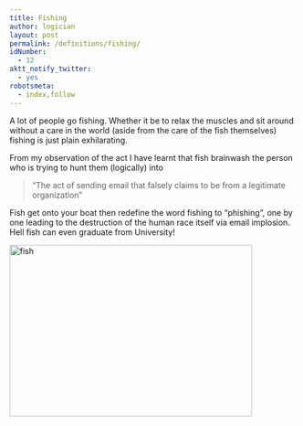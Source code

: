 ```yaml
---
title: Fishing
author: logician
layout: post
permalink: /definitions/fishing/
idNumber:
  - 12
aktt_notify_twitter:
  - yes
robotsmeta:
  - index,follow
---
```

A lot of people go fishing. <!--more-->Whether it be to relax the muscles and sit around without a care in the world (aside from the care of the fish themselves) fishing is just plain exhilarating. 

<!--more-->From my observation of the act I have learnt that fish brainwash the person who is trying to hunt them (logically) into

> &#8220;The act of sending email that falsely claims to be from a legitimate organization&#8221;

Fish get onto your boat then redefine the word fishing to &#8220;phishing&#8221;, one by one leading to the destruction of the human race itself via email implosion. Hell fish can even graduate from University!

<img class="aligncenter size-full wp-image-54" title="fish" src="http://www.logicandlife.com/wp-content/uploads/2009/12/fish.jpg" alt="fish" width="425" height="300" />